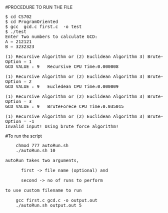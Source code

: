 #PROCEDURE TO RUN THE FILE

<pre>
$ cd CS702
$ cd ProgramOriented
$ gcc  gcd.c first.c  -o test
$ ./test
Enter Two numbers to calculate GCD:
A = 212121
B = 3232323

(1) Recursive Algorithm or (2) Euclidean Algorithm 3) Brute-force Algorithm?
Option = 1
GCD VALUE : 9	Recursive CPU Time:0.000008

(1) Recursive Algorithm or (2) Euclidean Algorithm 3) Brute-force Algorithm?
Option = 2
GCD VALUE : 9	Eucledean CPU Time:0.000009

(1) Recursive Algorithm or (2) Euclidean Algorithm 3) Brute-force Algorithm?
Option = 3
GCD VALUE : 9	BruteForece CPU Time:0.035015

(1) Recursive Algorithm or (2) Euclidean Algorithm 3) Brute-force Algorithm?
Option = -1
Invalid input! Using brute force algorithm! 
</pre>

#To run the script
<pre>
    chmod 777 autoRun.sh
    ./autoRun.sh 10
  
autoRun takes two arguments, <br/>
&nbsp;&nbsp;&nbsp;&nbsp;&nbsp;&nbsp;first -> file name (optional) and <br/>
&nbsp;&nbsp;&nbsp;&nbsp;&nbsp;&nbsp;second -> no of runs to perform

to use custom filename to run

    gcc first.c gcd.c -o output.out
    ./autoRun.sh output.out 5
</pre>
